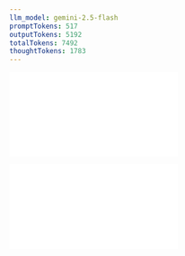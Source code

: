 ```yaml
---
llm_model: gemini-2.5-flash
promptTokens: 517
outputTokens: 5192
totalTokens: 7492
thoughtTokens: 1783
---
```


![@](steps/_.2206862f.md)

![@](steps/response.fdd5dbb9.md)